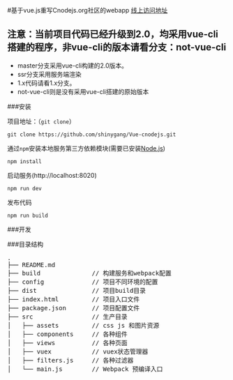 #基于vue.js重写Cnodejs.org社区的webapp [线上访问地址](http://shinygang.coding.me/)

## 注意：当前项目代码已经升级到2.0，均采用vue-cli搭建的程序，非vue-cli的版本请看分支：not-vue-cli
 * master分支采用vue-cli构建的2.0版本。
 * ssr分支采用服务端渲染
 * 1.x代码请看1.x分支。
 * not-vue-cli则是没有采用vue-cli搭建的原始版本

###安装

项目地址：（`git clone`）

```shell
git clone https://github.com/shinygang/Vue-cnodejs.git
```

通过`npm`安装本地服务第三方依赖模块(需要已安装[Node.js](https://nodejs.org/))

```
npm install
```

启动服务(http://localhost:8020)

```
npm run dev
```

发布代码
```
npm run build
```

###开发

###目录结构
<pre>
.
├── README.md           
├── build              // 构建服务和webpack配置
├── config             // 项目不同环境的配置
├── dist               // 项目build目录
├── index.html         // 项目入口文件
├── package.json       // 项目配置文件
├── src                // 生产目录
│   ├── assets         // css js 和图片资源
│   ├── components     // 各种组件
│   ├── views          // 各种页面
│   ├── vuex           // vuex状态管理器
│   ├── filters.js     // 各种过滤器
│   └── main.js        // Webpack 预编译入口
</pre>


